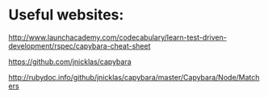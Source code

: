 Useful websites:
===============

http://www.launchacademy.com/codecabulary/learn-test-driven-development/rspec/capybara-cheat-sheet

https://github.com/jnicklas/capybara

http://rubydoc.info/github/jnicklas/capybara/master/Capybara/Node/Matchers


